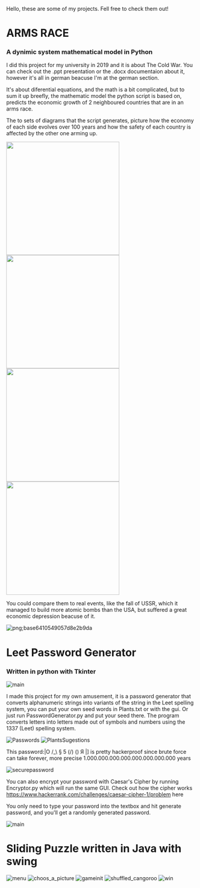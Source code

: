 Hello, these are some of my projects. Fell free to check them out!



# ARMS RACE 
### A dynimic system mathematical model in Python

I did this project for my university in 2019 and it is about The Cold War.
You can check out the .ppt  presentation or the .docx documentaion about it,
however it's all in german beacuse I'm at the german section. 

It's  about diferential equations, and the math is a bit complicated,
but to sum it up breefly, the mathematic model the python script is based on,
predicts the economic growth of 2 neighboured countries that are in an arms race.

The to sets of diagrams that the script generates, picture how the economy of each side 
evolves over 100 years and how the safety of each country is affected by the other one 
arming up.
<div>
<img float="left" width="300" height="300" src="https://user-images.githubusercontent.com/56653993/82961852-31246b00-9fc7-11ea-99ae-9e241e100fe7.png">
<img float="right" width="300" height="300" src="https://user-images.githubusercontent.com/56653993/82961860-32559800-9fc7-11ea-80c7-0ebdcb27cb5c.png">
</div>

<div>
<img float="left" width="300" height="300" src="https://user-images.githubusercontent.com/56653993/82961857-32559800-9fc7-11ea-8868-71a2c728228b.png">
<img float="right" width="300" height="300" src="https://user-images.githubusercontent.com/56653993/82961861-32ee2e80-9fc7-11ea-9e8e-181aae5b5568.png">
</div>


You could compare them to real events, like the fall of USSR, which it managed to build 
more atomic bombs than the USA, but suffered a great economic depression beacuse of it.



![png;base6410549057d8e2b9da](https://user-images.githubusercontent.com/56653993/82962297-7a28ef00-9fc8-11ea-9826-21de571b6d8d.png)




# Leet Password Generator
### Written in python with Tkinter

![main](https://user-images.githubusercontent.com/56653993/83145118-ff152500-a0fc-11ea-959a-d5e5bae43c54.png)

I made this project for my own amusement, it is a password generator that converts alphanumeric strings into variants of the string in the Leet spelling system, you can put your own seed words in Plants.txt or with the gui. Or just run PasswordGenerator.py and put your seed there.
The program converts letters into letters made out of symbols and numbers using the 1337 (Leet) spelling system.


![Passwords](https://user-images.githubusercontent.com/56653993/83145111-fd4b6180-a0fc-11ea-81ca-05df002a23e9.png)
![PlantsSugestions](https://user-images.githubusercontent.com/56653993/83145115-fe7c8e80-a0fc-11ea-8dab-12a14a4f61c2.png)


This password:|O /_\ § 5 (/\) () Я |] is pretty hackerproof since brute force can take  forever, more precise 1.000.000.000.000.000.000.000.000 years

![securepassword](https://user-images.githubusercontent.com/56653993/83145117-fe7c8e80-a0fc-11ea-891f-3a047b5be852.png)


You can also encrypt your password with Caesar's Cipher by running Encryptor.py which will run the same GUI.
Check out how the cipher works https://www.hackerrank.com/challenges/caesar-cipher-1/problem here

You only need to type your password into the textbox and hit generate password, 
and you'll get a randomly generated password.

![main](https://user-images.githubusercontent.com/56653993/83145118-ff152500-a0fc-11ea-959a-d5e5bae43c54.png)





# Sliding Puzzle written in Java with swing


![menu](https://user-images.githubusercontent.com/56653993/83141481-6e3c4a80-a0f8-11ea-88a2-3cfd8bbceebf.png)
![choos_a_picture](https://user-images.githubusercontent.com/56653993/83141474-6d0b1d80-a0f8-11ea-8cab-05507b76d528.png)
![gameinit](https://user-images.githubusercontent.com/56653993/83141478-6da3b400-a0f8-11ea-9247-5838b6b33da6.png)
![shuffled_cangoroo](https://user-images.githubusercontent.com/56653993/83141482-6ed4e100-a0f8-11ea-9e52-100a28c5a13a.png)
![win](https://user-images.githubusercontent.com/56653993/83141483-6ed4e100-a0f8-11ea-973c-4c2629d04427.png)
